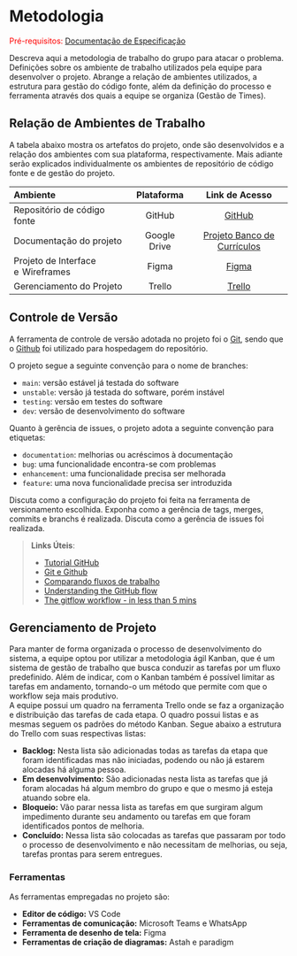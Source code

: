 
# Metodologia

<span style="color:red">Pré-requisitos: <a href="2-Especificação do Projeto.md"> Documentação de Especificação</a></span>

Descreva aqui a metodologia de trabalho do grupo para atacar o problema. Definições sobre os ambiente de trabalho utilizados pela  equipe para desenvolver o projeto. Abrange a relação de ambientes utilizados, a estrutura para gestão do código fonte, além da definição do processo e ferramenta através dos quais a equipe se organiza (Gestão de Times).


## Relação de Ambientes de Trabalho

A tabela abaixo mostra os artefatos do projeto, onde são desenvolvidos e a relação dos ambientes com sua plataforma, respectivamente. Mais adiante serão explicados individualmente os ambientes de repositório de código fonte e de gestão do projeto.

Ambiente|Plataforma|Link de Acesso
|:--------|:----------:|:--------------:|
|Repositório de código fonte|GitHub|  [GitHub](https://github.com/ICEI-PUC-Minas-PMV-ADS/pmv-ads-2022-1-e2-proj-int-t4-banco-curriculos)|
|Documentação do projeto|Google Drive|[Projeto Banco de Currículos](https://docs.google.com/document/d/1b5-xtS6cOqIJk6LF7UlKC8Ga2qflTEQpNHfgcxL1q0M/edit?usp=sharing)|
|Projeto de Interface e  Wireframes|Figma| [Figma](https://www.figma.com/proto/gRxyF2Zazn1WhjnqMYSvl0/Untitled?node-id=1%3A45&scaling=scale-down&page-id=0%3A1&starting-point-node-id=1%3A45)|
|Gerenciamento do Projeto|Trello| [Trello](https://trello.com/b/nQq4FJDP/gerenciamento-banco-de-curr%C3%ADculos)|


## Controle de Versão

A ferramenta de controle de versão adotada no projeto foi o
[Git](https://git-scm.com/), sendo que o [Github](https://github.com)
foi utilizado para hospedagem do repositório.

O projeto segue a seguinte convenção para o nome de branches:

- `main`: versão estável já testada do software
- `unstable`: versão já testada do software, porém instável
- `testing`: versão em testes do software
- `dev`: versão de desenvolvimento do software

Quanto à gerência de issues, o projeto adota a seguinte convenção para
etiquetas:

- `documentation`: melhorias ou acréscimos à documentação
- `bug`: uma funcionalidade encontra-se com problemas
- `enhancement`: uma funcionalidade precisa ser melhorada
- `feature`: uma nova funcionalidade precisa ser introduzida

Discuta como a configuração do projeto foi feita na ferramenta de versionamento escolhida. Exponha como a gerência de tags, merges, commits e branchs é realizada. Discuta como a gerência de issues foi realizada.

> **Links Úteis**:
> - [Tutorial GitHub](https://guides.github.com/activities/hello-world/)
> - [Git e Github](https://www.youtube.com/playlist?list=PLHz_AreHm4dm7ZULPAmadvNhH6vk9oNZA)
>  - [Comparando fluxos de trabalho](https://www.atlassian.com/br/git/tutorials/comparing-workflows)
> - [Understanding the GitHub flow](https://guides.github.com/introduction/flow/)
> - [The gitflow workflow - in less than 5 mins](https://www.youtube.com/watch?v=1SXpE08hvGs)

## Gerenciamento de Projeto

Para manter de forma organizada o processo de desenvolvimento do sistema, a equipe optou por utilizar a metodologia ágil Kanban, que é um sistema de gestão de trabalho que busca conduzir as tarefas por um fluxo predefinido. Além de indicar, com o Kanban também é possível limitar as tarefas em andamento, tornando-o um método que permite com que o workflow seja mais produtivo.	
A equipe possui um quadro na ferramenta Trello onde se faz a organização e distribuição das tarefas de cada etapa. O quadro possui listas e as mesmas seguem os padrões do método Kanban. Segue abaixo a estrutura do Trello com suas respectivas listas:

- **Backlog:** Nesta lista são adicionadas todas as tarefas da etapa que foram identificadas mas não iniciadas, podendo ou não já estarem alocadas há alguma pessoa.
- **Em desenvolvimento:** São adicionadas nesta lista as tarefas que já foram alocadas há algum membro do grupo e que o mesmo já esteja atuando sobre ela.
- **Bloqueio:** Vão parar nessa lista as tarefas em que surgiram algum impedimento durante seu andamento ou tarefas em que foram identificados pontos de melhoria.
- **Concluído:** Nessa lista são colocadas as tarefas que passaram por todo o processo de desenvolvimento e não necessitam de melhorias, ou seja, tarefas prontas para serem entregues.


### Ferramentas

As ferramentas empregadas no projeto são:

- **Editor de código:** VS Code
- **Ferramentas de comunicação:** Microsoft Teams e WhatsApp
- **Ferramenta de desenho de tela:** Figma
- **Ferramentas de criação de diagramas:** Astah e paradigm

